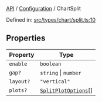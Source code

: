[API](../../overview.md) / [Configuration](../overview.md) / ChartSplit

Defined in: [src/types/chart/split.ts:10](https://github.com/gravity-ui/charts/blob/6aea3bcf86facdd4a019a7e612d7ac7e27006c35/src/types/chart/split.ts#L10)

## Properties

| Property | Type |
| ------ | ------ |
| <a id="enable"></a> `enable` | `boolean` |
| <a id="gap"></a> `gap?` | `string` \| `number` |
| <a id="layout"></a> `layout?` | `"vertical"` |
| <a id="plots"></a> `plots?` | [`SplitPlotOptions`](SplitPlotOptions.md)[] |
